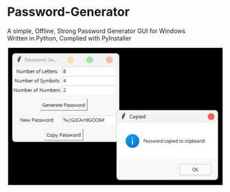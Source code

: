 # Password-Generator

A simple, Offline, Strong Password Generator GUI for Windows<br>
Written in Python, Complied with PyInstaller

<center>
  <img src="pwgen.png" width=500>
</center>
